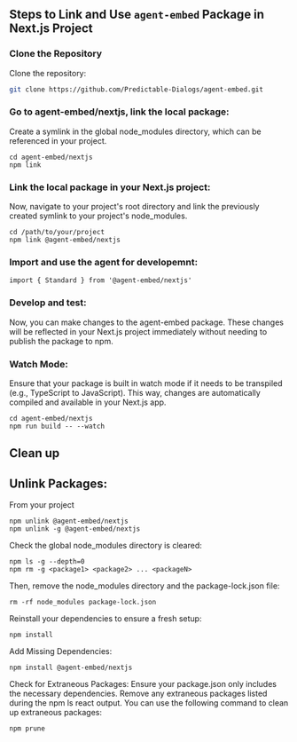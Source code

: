 ## Steps to Link and Use `agent-embed` Package in Next.js Project

### Clone the Repository

Clone the repository:
```sh
git clone https://github.com/Predictable-Dialogs/agent-embed.git

```

### Go to agent-embed/nextjs, link the local package:
Create a symlink in the global node_modules directory, which can be referenced in your project.
```
cd agent-embed/nextjs
npm link
```

### Link the local package in your Next.js project:
Now, navigate to your project's root directory and link the previously created symlink to your project's node_modules.
```
cd /path/to/your/project
npm link @agent-embed/nextjs
```


### Import and use the agent for developemnt:
```
import { Standard } from '@agent-embed/nextjs'
```


### Develop and test:
Now, you can make changes to the agent-embed package. These changes will be reflected in your Next.js project immediately without needing to publish the package to npm.


### Watch Mode: 

Ensure that your package is built in watch mode if it needs to be transpiled (e.g., TypeScript to JavaScript). This way, changes are automatically compiled and available in your Next.js app.

```
cd agent-embed/nextjs
npm run build -- --watch
```


## Clean up

## Unlink Packages:
From your project
```
npm unlink @agent-embed/nextjs
npm unlink -g @agent-embed/nextjs

```

Check the global node_modules directory is cleared: 
```
npm ls -g --depth=0
npm rm -g <package1> <package2> ... <packageN>
```

Then, remove the node_modules directory and the package-lock.json file:
```
rm -rf node_modules package-lock.json

```
Reinstall your dependencies to ensure a fresh setup:

```
npm install

```

Add Missing Dependencies:

```
npm install @agent-embed/nextjs

```

Check for Extraneous Packages:
Ensure your package.json only includes the necessary dependencies. Remove any extraneous packages listed during the npm ls react output. You can use the following command to clean up extraneous packages:

```
npm prune

```
